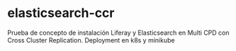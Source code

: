 # elasticsearch-ccr
Prueba de concepto de instalación Liferay y Elasticsearch en Multi CPD con Cross Cluster Replication.
Deployment en k8s y minikube
